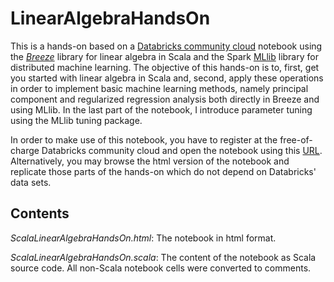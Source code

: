 # LinearAlgebraHandsOn
This is a hands-on based on a [Databricks community cloud](https://community.cloud.databricks.com) notebook using the [*Breeze*](https://github.com/scalanlp/breeze/) library for linear algebra in Scala and the Spark [MLlib](https://spark.apache.org/docs/latest/mllib-guide.html) library for distributed machine learning. The objective of this hands-on is to, first, get you started with linear algebra in Scala and, second, apply these operations in order to implement basic machine learning methods, namely principal component and regularized regression analysis both directly in Breeze and using MLlib. In the last part of the notebook, I introduce parameter tuning using the MLlib tuning package. 

In order to make use of this notebook, you have to register at the free-of-charge Databricks community cloud and open the notebook using this [URL](https://databricks-prod-cloudfront.cloud.databricks.com/public/4027ec902e239c93eaaa8714f173bcfc/8623654525287098/4373605817327958/8746817301327119/latest.html). Alternatively, you may browse the html version of the notebook and replicate those parts of the hands-on which do not depend on Databricks' data sets. 

## Contents

*ScalaLinearAlgebraHandsOn.html*: The notebook in html format.

*ScalaLinearAlgebraHandsOn.scala*: The content of the notebook as Scala source code. All non-Scala notebook cells were converted to comments.
